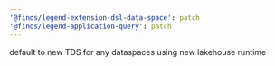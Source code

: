 ```yaml
---
'@finos/legend-extension-dsl-data-space': patch
'@finos/legend-application-query': patch
---
```


default to new TDS for any dataspaces using new lakehouse runtime
